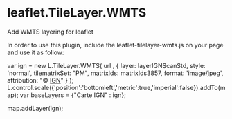 leaflet.TileLayer.WMTS
======================

Add WMTS layering for leaflet

In order to use this plugin, include the leaflet-tilelayer-wmts.js on your page and use it as follow:

var ign = new L.TileLayer.WMTS( url ,
                               {
                                   layer: layerIGNScanStd,
                                   style: 'normal',
                                   tilematrixSet: "PM",
                                   matrixIds: matrixIds3857,
                                   format: 'image/jpeg',
                                   attribution: "&copy; <a href='http://www.ign.fr'>IGN</a>"
                               }
                              );
L.control.scale({'position':'bottomleft','metric':true,'imperial':false}).addTo(map);
var baseLayers = {"Carte IGN" : ign};

map.addLayer(ign);
